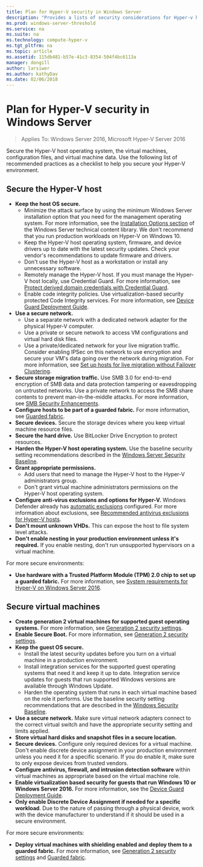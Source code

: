 ```yaml
---
title: Plan for Hyper-V security in Windows Server
description: "Provides a lists of security considerations for Hyper-v hosts and virtual machines"
ms.prod: windows-server-threshold
ms.service: na
ms.suite: na
ms.technology: compute-hyper-v
ms.tgt_pltfrm: na
ms.topic: article
ms.assetid: 115db481-b57e-41c3-8354-504f4bc6113a
manager: dongill
author: larsiwer
ms.author: kathyDav
ms.date: 02/06/2018
---
```


# Plan for Hyper-V security in Windows Server

>Applies To: Windows Server 2016, Microsoft Hyper-V Server 2016

Secure the Hyper-V host operating system, the virtual machines, configuration files, and virtual machine data. Use the following list of recommended practices as a checklist to help you secure your Hyper-V environment.

## Secure the Hyper-V host
- **Keep the host OS secure.**
    - Minimize the attack surface by using the minimum Windows Server installation option that you need for the management operating system. For more information, see the [Installation Options section](../../../windows-server/windows-server.md#installation-options) of the Windows Server technical content library. We don't recommend that you run production workloads on Hyper-V on Windows 10.
    - Keep the Hyper-V host operating system, firmware, and device drivers up to date with the latest security updates. Check your vendor's recommendations to update firmware and drivers.
    - Don't use the Hyper-V host as a workstation or install any unnecessary software.
    - Remotely manage the Hyper-V host. If you must manage the Hyper-V host locally, use Credential Guard. For more information, see [Protect derived domain credentials with Credential Guard](https://docs.microsoft.com/windows/access-protection/credential-guard/credential-guard).
    - Enable code integrity policies. Use virtualization-based security protected Code Integrity services. For more information, see [Device Guard Deployment Guide](https://docs.microsoft.com/windows/device-security/device-guard/device-guard-deployment-guide).
- **Use a secure network.**
    - Use a separate network with a dedicated network adapter for the physical Hyper-V computer.
    - Use a private or secure network to access VM configurations and virtual hard disk files.
    - Use a private/dedicated network for your live migration traffic. Consider enabling IPSec on this network to use encryption and secure your VM's data going over the network during migration. For more information, see [Set up hosts for live migration without Failover Clustering](../deploy/set-up-hosts-for-live-migration-without-failover-clustering.md).
- **Secure storage migration traffic.** Use SMB 3.0 for end-to-end encryption of SMB data and data protection tampering or eavesdropping on untrusted networks. Use a private network to access the SMB share contents to prevent man-in-the-middle attacks. For more information, see [SMB Security Enhancements](https://technet.microsoft.com/library/dn551363.aspx). 
- **Configure hosts to be part of a guarded fabric.** For more information, see [Guarded fabric](../../guarded-fabric-shielded-vm/guarded-fabric-and-shielded-vms-top-node.md).
- **Secure devices.** Secure the storage devices where you keep virtual machine resource files.
- **Secure the hard drive.** Use BitLocker Drive Encryption to protect resources.
- **Harden the Hyper-V host operating system.** Use the baseline security setting recommendations described in the [Windows Server Security Baseline](https://docs.microsoft.com/windows/device-security/windows-security-baselines).
- **Grant appropriate permissions.**
    - Add users that need to manage the Hyper-V host to the Hyper-V administrators group.
    - Don't grant virtual machine administrators permissions on the Hyper-V host operating system.
- **Configure anti-virus exclusions and options for Hyper-V.**  Windows Defender already has [automatic exclusions](../../../security/windows-defender/automatic-exclusions-for-windows-defender.md) configured. For more information about exclusions, see [Recommended antivirus exclusions for Hyper-V hosts](https://support.microsoft.com/kb/3105657). 
- **Don't mount unknown VHDs.** This can expose the host to file system level attacks.
- **Don't enable nesting in your production environment unless it's required.** If you enable nesting, don't run unsupported hypervisors on a virtual machine.  

For more secure environments:
- **Use hardware with a Trusted Platform Module (TPM) 2.0 chip to set up a guarded fabric.** For more information, see [System requirements for Hyper-V on Windows Server 2016](../system-requirements-for-hyper-v-on-windows.md).

## Secure virtual machines
- **Create generation 2 virtual machines for supported guest operating systems.** For more information, see [Generation 2 security settings](../learn-more/Generation-2-virtual-machine-security-settings-for-Hyper-V.md).
- **Enable Secure Boot.** For more information, see [Generation 2 security settings](../learn-more/Generation-2-virtual-machine-security-settings-for-Hyper-V.md).
- **Keep the guest OS secure.**
    - Install the latest security updates before you turn on a virtual machine in a production environment.
    - Install integration services for the supported guest operating systems that need it and keep it up to date. Integration service updates for guests that run supported Windows versions are available through Windows Update.
    - Harden the operating system that runs in each virtual machine based on the role it performs. Use the baseline security setting recommendations that are described in the [Windows Security Baseline](https://docs.microsoft.com/windows/device-security/windows-security-baselines).
- **Use a secure network.** Make sure virtual network adapters connect to the correct virtual switch and have the appropriate security setting and limits applied.
- **Store virtual hard disks and snapshot files in a secure location.**
- **Secure devices.** Configure only required devices for a virtual machine. Don't enable discrete device assignment in your production environment unless you need it for a specific scenario. If you do enable it, make sure to only expose devices from trusted vendors. 
- **Configure antivirus, firewall, and intrusion detection software** within virtual machines as appropriate based on the virtual machine role.
- **Enable virtualization based security for guests that run Windows 10 or Windows Server 2016.** For more information, see the [Device Guard Deployment Guide](https://docs.microsoft.com/windows/device-security/device-guard/device-guard-deployment-guide).
- **Only enable Discrete Device Assignment if needed for a specific workload**. Due to the nature of passing through a physical device, work with the device manufacturer to understand if it should be used in a secure environment.

For more secure environments:

- **Deploy virtual machines with shielding enabled and deploy them to a guarded fabric.** For more information, see [Generation 2 security settings](../learn-more/Generation-2-virtual-machine-security-settings-for-Hyper-V.md) and [Guarded fabric](../../guarded-fabric-shielded-vm/guarded-fabric-and-shielded-vms-top-node.md).
